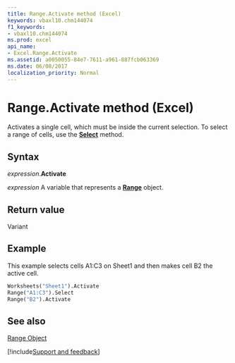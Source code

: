 ```yaml
---
title: Range.Activate method (Excel)
keywords: vbaxl10.chm144074
f1_keywords:
- vbaxl10.chm144074
ms.prod: excel
api_name:
- Excel.Range.Activate
ms.assetid: a0050055-84e7-7611-a961-887fcb063369
ms.date: 06/08/2017
localization_priority: Normal
---
```



# Range.Activate method (Excel)

Activates a single cell, which must be inside the current selection. To select a range of cells, use the  **[Select](Excel.Range.Select.md)** method.


## Syntax

_expression_.**Activate**

_expression_ A variable that represents a **[Range](excel.range(object).md)** object.


## Return value

Variant


## Example

This example selects cells A1:C3 on Sheet1 and then makes cell B2 the active cell.


```vb
Worksheets("Sheet1").Activate 
Range("A1:C3").Select 
Range("B2").Activate
```


## See also


[Range Object](Excel.Range(object).md)

[!include[Support and feedback](~/includes/feedback-boilerplate.md)]
